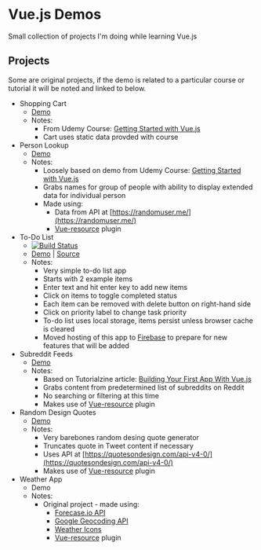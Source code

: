 # Vue.js Demos
Small collection of projects I'm doing while learning Vue.js

## Projects
Some are original projects, if the demo is related to a particular course or
tutorial it will be noted and linked to below.

* Shopping Cart
  * [Demo](https://vuejs.mikesprague.me/shopping-cart/)
  * Notes:
    * From Udemy Course: [Getting Started with Vue.js](https://www.udemy.com/getting-started-with-vuejs/)
    * Cart uses static data provded with course
* Person Lookup
  * [Demo](https://vuejs.mikesprague.me/person-lookup/)
  * Notes:
    * Loosely based on demo from Udemy Course: [Getting Started with Vue.js](https://www.udemy.com/getting-started-with-vuejs/)
    * Grabs names for group of people with ability to display extended data for individual person
    * Made using:
      * Data from API at [https://randomuser.me/](https://randomuser.me/)
      * [Vue-resource](https://github.com/vuejs/vue-resource) plugin
* To-Do List
  * [![Build Status](https://travis-ci.org/mikesprague/vuejs-todo-list.svg?branch=master)](https://travis-ci.org/mikesprague/vuejs-todo-list)
  * [Demo](https://todo-list.mikesprague.me) | [Source](https://github.com/mikesprague/vuejs-todo-list)
  * Notes:
    * Very simple to-do list app
    * Starts with 2 example items
    * Enter text and hit enter key to add new items
    * Click on items to toggle completed status
    * Each item can be removed with delete button on right-hand side
    * Click on priority label to change task priority
    * To-do list uses local storage, items persist unless browser cache is cleared
    * Moved hosting of this app to [Firebase](https://firebase.google.com) to prepare for new features that will be added
* Subreddit Feeds
  * [Demo](https://vuejs.mikesprague.me/subreddit-feeds/)
  * Notes:
    * Based on Tutorialzine article: [Building Your First App With Vue.js](http://tutorialzine.com/2016/08/building-your-first-app-with-vue-js/)
    * Grabs content from predetermined list of subreddits on Reddit
    * No searching or filtering at this time
    * Makes use of [Vue-resource](https://github.com/vuejs/vue-resource) plugin
* Random Design Quotes
  * [Demo](https://vuejs.mikesprague.me/design-quotes/)
  * Notes:
    * Very barebones random desing quote generator
    * Truncates quote in Tweet content if necessary
    * Uses API at [https://quotesondesign.com/api-v4-0/](https://quotesondesign.com/api-v4-0/)
    * Makes use of [Vue-resource](https://github.com/vuejs/vue-resource) plugin
* Weather App
  * Demo
  * Notes:
    * Original project - made using:
      * [Forecase.io API](https://developer.forecast.io/)
      * [Google Geocoding API](https://developers.google.com/maps/documentation/geocoding/intro)
      * [Weather Icons](https://erikflowers.github.io/weather-icons/)
      * [Vue-resource](https://github.com/vuejs/vue-resource) plugin
